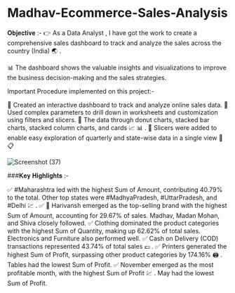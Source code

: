 # Madhav-Ecommerce-Sales-Analysis

𝐎𝐛𝐣𝐞𝐜𝐭𝐢𝐯𝐞 :-
👉 As a Data Analyst , I have got the work to create a comprehensive sales dashboard to track and analyze the sales across the country (India) 🌏 .

📊 The dashboard shows the valuable insights and visualizations to improve the business decision-making and the sales strategies.

Important Procedure implemented on this project:-

📍 Created an interactive dashboard to track and analyze online sales data.
📍 Used complex parameters to drill down in worksheets and customization using filters and slicers.
📍 The data through donut charts, stacked bar charts, stacked column charts, and cards 📈 📊 .
📍 Slicers were added to enable easy exploration of quarterly and state-wise data in a single view 📰 📋 

![Screenshot (37)](https://github.com/Sanchitkanojia/Madhav-Ecommerce-Sales-Analysis/assets/121440897/57a0aa9f-1793-4bcf-9fde-3327243b577b)

###𝐊𝐞𝐲 𝐇𝐢𝐠𝐡𝐥𝐢𝐠𝐡𝐭𝐬 :-

✅ #Maharashtra led with the highest Sum of Amount,
contributing 40.79% to the total. Other top states were
#MadhyaPradesh, #UttarPradesh, and #Delhi 💹 .
✅ 🤵 Harivansh emerged as the top-selling brand with
the highest Sum of Amount, accounting for 29.67% of
sales. Madhav, Madan Mohan, and Shiva closely
followed.
✅ Clothing dominated the product categories with
the highest Sum of Quantity, making up 62.62% of
total sales. Electronics and Furniture also performed
well.
✅ Cash on Delivery (COD) transactions represented
43.74% of total sales 💷 .
✅ Printers generated the highest Sum of Profit,
surpassing other product categories by 174.16% 🖨 .
Tables had the lowest Sum of Profit.
✅ November emerged as the most profitable month,
with the highest Sum of Profit 💹 . May had the lowest
Sum of Profit.
